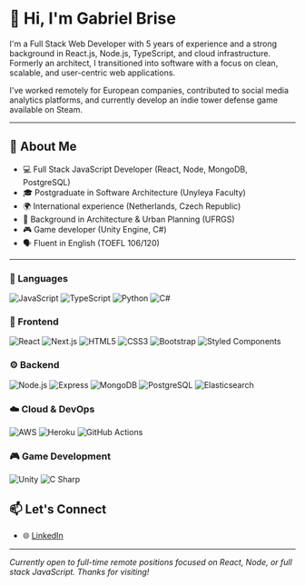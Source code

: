 # 👋 Hi, I'm Gabriel Brise

I'm a Full Stack Web Developer with 5 years of experience and a strong background in React.js, Node.js, TypeScript, and cloud infrastructure. Formerly an architect, I transitioned into software with a focus on clean, scalable, and user-centric web applications.

I've worked remotely for European companies, contributed to social media analytics platforms, and currently develop an indie tower defense game available on Steam.

---

## 🧠 About Me

- 💻 Full Stack JavaScript Developer (React, Node, MongoDB, PostgreSQL)
- 🎓 Postgraduate in Software Architecture (Unyleya Faculty)
- 🌍 International experience (Netherlands, Czech Republic)
- 🧱 Background in Architecture & Urban Planning (UFRGS)
- 🎮 Game developer (Unity Engine, C#)
- 🗣 Fluent in English (TOEFL 106/120)

---

### 🧠 Languages  
![JavaScript](https://img.shields.io/badge/-JavaScript-F7DF1E?style=for-the-badge&logo=javascript&logoColor=000) ![TypeScript](https://img.shields.io/badge/-TypeScript-3178C6?style=for-the-badge&logo=typescript&logoColor=fff) ![Python](https://img.shields.io/badge/-Python-3776AB?style=for-the-badge&logo=python&logoColor=fff) ![C#](https://img.shields.io/badge/-C%23-239120?style=for-the-badge&logo=csharp&logoColor=fff)

### 🎨 Frontend  
![React](https://img.shields.io/badge/-React-61DAFB?style=for-the-badge&logo=react&logoColor=000) ![Next.js](https://img.shields.io/badge/-Next.js-000000?style=for-the-badge&logo=nextdotjs&logoColor=fff) ![HTML5](https://img.shields.io/badge/-HTML5-E34F26?style=for-the-badge&logo=html5&logoColor=fff) ![CSS3](https://img.shields.io/badge/-CSS3-1572B6?style=for-the-badge&logo=css3&logoColor=fff) ![Bootstrap](https://img.shields.io/badge/-Bootstrap-7952B3?style=for-the-badge&logo=bootstrap&logoColor=fff) ![Styled Components](https://img.shields.io/badge/-Styled--Components-DB7093?style=for-the-badge&logo=styled-components&logoColor=fff)

### ⚙️ Backend  
![Node.js](https://img.shields.io/badge/-Node.js-339933?style=for-the-badge&logo=nodedotjs&logoColor=fff) ![Express](https://img.shields.io/badge/-Express-000000?style=for-the-badge&logo=express&logoColor=fff) ![MongoDB](https://img.shields.io/badge/-MongoDB-47A248?style=for-the-badge&logo=mongodb&logoColor=fff) ![PostgreSQL](https://img.shields.io/badge/-PostgreSQL-4169E1?style=for-the-badge&logo=postgresql&logoColor=fff) ![Elasticsearch](https://img.shields.io/badge/-Elasticsearch-005571?style=for-the-badge&logo=elasticsearch&logoColor=white)

### ☁️ Cloud & DevOps  
![AWS](https://img.shields.io/badge/-AWS-232F3E?style=for-the-badge&logo=amazonaws&logoColor=fff) ![Heroku](https://img.shields.io/badge/-Heroku-430098?style=for-the-badge&logo=heroku&logoColor=fff) ![GitHub Actions](https://img.shields.io/badge/-GitHub%20Actions-2088FF?style=for-the-badge&logo=githubactions&logoColor=fff)

### 🎮 Game Development  
![Unity](https://img.shields.io/badge/-Unity-000000?style=for-the-badge&logo=unity&logoColor=white) ![C Sharp](https://img.shields.io/badge/-C%23-68217A?style=for-the-badge&logo=csharp&logoColor=white)

## 📫 Let's Connect

- 🌐 [LinkedIn](https://www.linkedin.com/in/gabrielbrise/)

---

*Currently open to full-time remote positions focused on React, Node, or full stack JavaScript. Thanks for visiting!*
